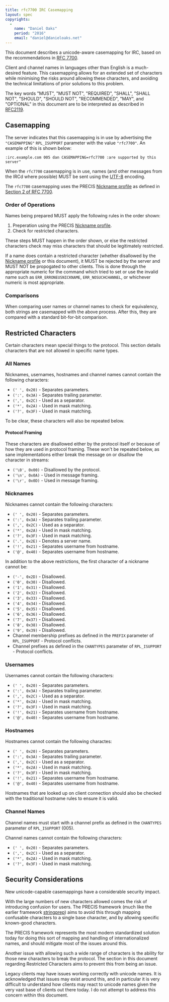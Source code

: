 ```yaml
---
title: rfc7700 IRC Casemapping
layout: spec
copyrights:
  -
    name: "Daniel Oaks"
    period: "2016"
    email: "daniel@danieloaks.net"
---
```

This document describes a unicode-aware casemapping for IRC, based on the recommendations in [RFC 7700](https://tools.ietf.org/html/rfc7700).

Client and channel names in languages other than English is a much-desired feature. This casemapping allows for an extended set of characters while minimising the risks around allowing these characters, and avoiding the technical limitations of prior solutions to this problem.

The key words "MUST", "MUST NOT", "REQUIRED", "SHALL", "SHALL NOT", "SHOULD", "SHOULD NOT", "RECOMMENDED", "MAY", and "OPTIONAL" in this document are to be interpreted as described in [RFC2119](http://tools.ietf.org/html/rfc2119).


## Casemapping

The server indicates that this casemapping is in use by advertising the `"CASEMAPPING"` `RPL_ISUPPORT` parameter with the value `"rfc7700"`. An example of this is shown below:

    :irc.example.com 005 dan CASEMAPPING=rfc7700 :are supported by this server"

When the `rfc7700` casemapping is in use, names (and other messages from the IRCd where possible) MUST be sent using the [UTF-8](https://tools.ietf.org/html/rfc3629) encoding.

The `rfc7700` casemapping uses the PRECIS [Nickname profile](https://tools.ietf.org/html/rfc7700#section-2) as defined in [Section 2 of RFC 7700](https://tools.ietf.org/html/rfc7700#section-2).


### Order of Operations

Names being prepared MUST apply the following rules in the order shown:

1. Preperation using the PRECIS [Nickname profile](https://tools.ietf.org/html/rfc7700#section-2).
2. Check for restricted characters.

These steps MUST happen in the order shown, or else the restricted characters check may miss characters that should be legitimately restricted.

If a name does contain a restricted character (whether disallowed by the [Nickname profile](https://tools.ietf.org/html/rfc7700#section-2.2) or this document), it MUST be rejected by the server and MUST NOT be propogated to other clients. This is done through the appropriate numeric for the command which tried to set or use the invalid name such as `ERR_ERRONEUSNICKNAME`, `ERR_NOSUCHCHANNEL`, or whichever numeric is most appropriate.


### Comparisons

When comparing user names or channel names to check for equivalency, both strings are casemapped with the above process. After this, they are compared with a standard bit-for-bit comparison.


## Restricted Characters

Certain characters mean special things to the protocol. This section details characters that are not allowed in specific name types.


### All Names

Nicknames, usernames, hostnames and channel names cannot contain the following characters:

* `(' ', 0x20)` - Separates parameters.
* `(':', 0x3A)` - Separates trailing parameter.
* `(',', 0x2C)` - Used as a separator.
* `('*', 0x2A)` - Used in mask matching.
* `('?', 0x3F)` - Used in mask matching.

To be clear, these characters will also be repeated below.

#### Protocol Framing

These characters are disallowed either by the protocol itself or because of how they are used in protocol framing. These won't be repeated below, as sane implementations either break the message on or disallow the character in streams:

* `('\0', 0x00)` - Disallowed by the protocol.
* `('\n', 0x0A)` - Used in message framing.
* `('\r', 0x0D)` - Used in message framing.


### Nicknames

Nicknames cannot contain the following characters:

* `(' ', 0x20)` - Separates parameters.
* `(':', 0x3A)` - Separates trailing parameter.
* `(',', 0x2C)` - Used as a separator.
* `('*', 0x2A)` - Used in mask matching.
* `('?', 0x3F)` - Used in mask matching.
* `('.', 0x2E)` - Denotes a server name.
* `('!', 0x21)` - Separates username from hostname.
* `('@', 0x40)` - Separates username from hostname.

In addition to the above restrictions, the first character of a nickname cannot be:

* `('-', 0x2D)` - Disallowed.
* `('0', 0x30)` - Disallowed.
* `('1', 0x31)` - Disallowed.
* `('2', 0x32)` - Disallowed.
* `('3', 0x33)` - Disallowed.
* `('4', 0x34)` - Disallowed.
* `('5', 0x35)` - Disallowed.
* `('6', 0x36)` - Disallowed.
* `('7', 0x37)` - Disallowed.
* `('8', 0x38)` - Disallowed.
* `('9', 0x39)` - Disallowed.
* Channel membership prefixes as defined in the `PREFIX` parameter of `RPL_ISUPPORT` - Protocol conflicts.
* Channel prefixes as defined in the `CHANTYPES` parameter of `RPL_ISUPPORT` - Protocol conflicts.


### Usernames

Usernames cannot contain the following characters:

* `(' ', 0x20)` - Separates parameters.
* `(':', 0x3A)` - Separates trailing parameter.
* `(',', 0x2C)` - Used as a separator.
* `('*', 0x2A)` - Used in mask matching.
* `('?', 0x3F)` - Used in mask matching.
* `('!', 0x21)` - Separates username from hostname.
* `('@', 0x40)` - Separates username from hostname.


### Hostnames

Hostnames cannot contain the following charactes:

* `(' ', 0x20)` - Separates parameters.
* `(':', 0x3A)` - Separates trailing parameter.
* `(',', 0x2C)` - Used as a separator.
* `('*', 0x2A)` - Used in mask matching.
* `('?', 0x3F)` - Used in mask matching.
* `('!', 0x21)` - Separates username from hostname.
* `('@', 0x40)` - Separates username from hostname.

Hostnames that are looked up on client connection should also be checked with the traditional hostname rules to ensure it is valid.


### Channel Names

Channel names must start with a channel prefix as defined in the `CHANTYPES` parameter of `RPL_ISUPPORT` (005).

Channel names cannot contain the following characters:

* `(' ', 0x20)` - Separates parameters.
* `(',', 0x2C)` - Used as a separator.
* `('*', 0x2A)` - Used in mask matching.
* `('?', 0x3F)` - Used in mask matching.


## Security Considerations

New unicode-capable casemappings have a considerable security impact.

With the large numbers of new characters allowed comes the risk of introducing confusion for users. The PRECIS framework (much like the earlier framework [stringprep](https://tools.ietf.org/html/rfc3454)) aims to avoid this through mapping confusable characters to a single base character, and by allowing specific known-good characters.

The PRECIS framework represents the most modern standardized solution today for doing this sort of mapping and handling of internationalized names, and should mitigate most of the issues around this.

Another issue with allowing such a wide range of characters is the ability for those new characters to break the protocol. The section in this document regarding Restricted Characters aims to prevent this from being an issue.

Legacy clients may have issues working correctly with unicode names. It is acknowledged that issues may exist around this, and in particular it is very difficult to understand how clients may react to unicode names given the very vast base of clients out there today. I do not attempt to address this concern within this document.
